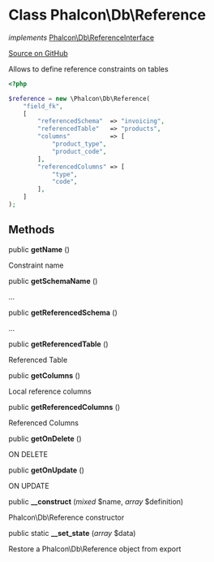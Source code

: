 # Class **Phalcon\\Db\\Reference**

*implements* [Phalcon\Db\ReferenceInterface](/en/3.1.2/api/Phalcon_Db_ReferenceInterface)

<a href="https://github.com/phalcon/cphalcon/blob/master/phalcon/db/reference.zep" class="btn btn-default btn-sm">Source on GitHub</a>

Allows to define reference constraints on tables

```php
<?php

$reference = new \Phalcon\Db\Reference(
    "field_fk",
    [
        "referencedSchema"  => "invoicing",
        "referencedTable"   => "products",
        "columns"           => [
            "product_type",
            "product_code",
        ],
        "referencedColumns" => [
            "type",
            "code",
        ],
    ]
);

```

## Methods
public  **getName** ()

Constraint name

public  **getSchemaName** ()

...

public  **getReferencedSchema** ()

...

public  **getReferencedTable** ()

Referenced Table

public  **getColumns** ()

Local reference columns

public  **getReferencedColumns** ()

Referenced Columns

public  **getOnDelete** ()

ON DELETE

public  **getOnUpdate** ()

ON UPDATE

public  **__construct** (*mixed* $name, *array* $definition)

Phalcon\\Db\\Reference constructor

public static  **__set_state** (*array* $data)

Restore a Phalcon\\Db\\Reference object from export

